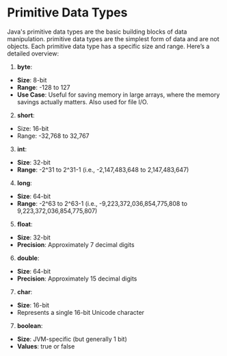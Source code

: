 # Primitive Data Types
Java's primitive data types are the basic building blocks of data manipulation. primitive data types are the simplest form of data and are not objects. Each primitive data type has a specific size and range. Here’s a detailed overview:

1. **byte**:

  - **Size**: 8-bit
  - **Range**: -128 to 127
  - **Use Case**: Useful for saving memory in large arrays, where the memory savings actually matters. Also used for file I/O.
2. **short**:

  - Size: 16-bit
  - Range: -32,768 to 32,767
3. **int**:

  - **Size**: 32-bit
  - **Range**: -2^31 to 2^31-1 (i.e., -2,147,483,648 to 2,147,483,647)
4. **long**:

  - **Size**: 64-bit
  - **Range**: -2^63 to 2^63-1 (i.e., -9,223,372,036,854,775,808 to 9,223,372,036,854,775,807)
5. **float**:

  - **Size**: 32-bit
  - **Precision**: Approximately 7 decimal digits
6. **double**:

  - **Size**: 64-bit
  - **Precision**: Approximately 15 decimal digits
7. **char**:

  - **Size**: 16-bit
  -   Represents a single 16-bit Unicode character
7. **boolean**:

  - **Size**: JVM-specific (but generally 1 bit)
  - **Values**: true or false
